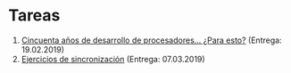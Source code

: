 # Tareas

1. [Cincuenta años de desarrollo de procesadores... ¿Para esto?](./1/README.md)
   (Entrega: 19.02.2019)
2. [Ejercicios de sincronización](./2/README.md) (Entrega: 07.03.2019)
